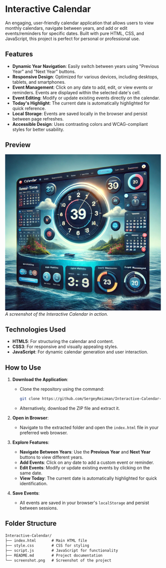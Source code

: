 # Interactive Calendar

An engaging, user-friendly calendar application that allows users to view monthly calendars, navigate between years, and add or edit events/reminders for specific dates. Built with pure HTML, CSS, and JavaScript, this project is perfect for personal or professional use.

## Features

- **Dynamic Year Navigation**: Easily switch between years using "Previous Year" and "Next Year" buttons.
- **Responsive Design**: Optimized for various devices, including desktops, tablets, and smartphones.
- **Event Management**: Click on any date to add, edit, or view events or reminders. Events are displayed within the selected date's cell.
- **Event Editing**: Modify or update existing events directly on the calendar.
- **Today's Highlight**: The current date is automatically highlighted for quick reference.
- **Local Storage**: Events are saved locally in the browser and persist between page refreshes.
- **Accessible Design**: Uses contrasting colors and WCAG-compliant styles for better usability.

## Preview

![Interactive Calendar Screenshot](screenshot.png)  
*A screenshot of the Interactive Calendar in action.*

## Technologies Used

- **HTML5**: For structuring the calendar and content.
- **CSS3**: For responsive and visually appealing styles.
- **JavaScript**: For dynamic calendar generation and user interaction.

## How to Use

1. **Download the Application**:
   - Clone the repository using the command:  
     ```bash
     git clone https://github.com/SergeyReizman/Interactive-Calendar-Any-Year.git
     ```
   - Alternatively, download the ZIP file and extract it.

2. **Open in Browser**:
   - Navigate to the extracted folder and open the `index.html` file in your preferred web browser.

3. **Explore Features**:
   - **Navigate Between Years**: Use the **Previous Year** and **Next Year** buttons to view different years.
   - **Add Events**: Click on any date to add a custom event or reminder.
   - **Edit Events**: Modify or update existing events by clicking on the same date.
   - **View Today**: The current date is automatically highlighted for quick identification.

4. **Save Events**:
   - All events are saved in your browser's `localStorage` and persist between sessions.

## Folder Structure

```plaintext
Interactive-Calendar/
├── index.html       # Main HTML file
├── style.css        # CSS for styling
├── script.js        # JavaScript for functionality
├── README.md        # Project documentation
└── screenshot.png   # Screenshot of the project
